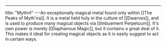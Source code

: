 ---
title: "Mythril"
---An exceptionally magical metal found only within [[The Peaks of Myth'ira]]. It is a metal held holy in the culture of [[Dwarves]], and is used to produce many magical objects via [[Imbuement Perpetuum]]. It's own power is merely [[Diaphanous Magic]], but it contains a great deal of it. This makes it ideal for creating magical objects as it is easily suggest to act in certain ways.